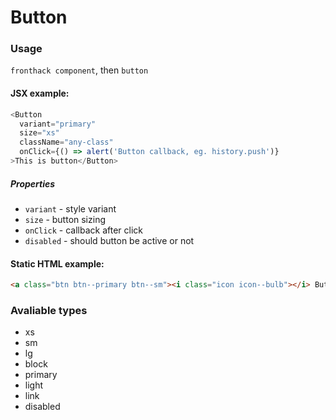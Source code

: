 # Button

### Usage

`fronthack component`, then `button`

#### JSX example:

```js
<Button
  variant="primary"
  size="xs"
  className="any-class"
  onClick={() => alert('Button callback, eg. history.push')}
>This is button</Button>
```

##### Properties

* `variant` - style variant
* `size` - button sizing
* `onClick` - callback after click
* `disabled` - should button be active or not


#### Static HTML example:

```html
<a class="btn btn--primary btn--sm"><i class="icon icon--bulb"></i> Button</a>
```

### Avaliable types

* xs
* sm
* lg
* block
* primary
* light
* link
* disabled